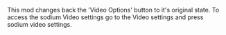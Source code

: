 This mod changes back the 'Video Options' button to it's original state. To access the sodium Video settings go to the Video settings and press sodium video settings.